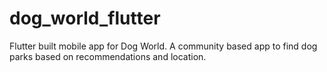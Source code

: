# dog_world_flutter

Flutter built mobile app for Dog World. A community based app to find dog parks based on recommendations and location.
